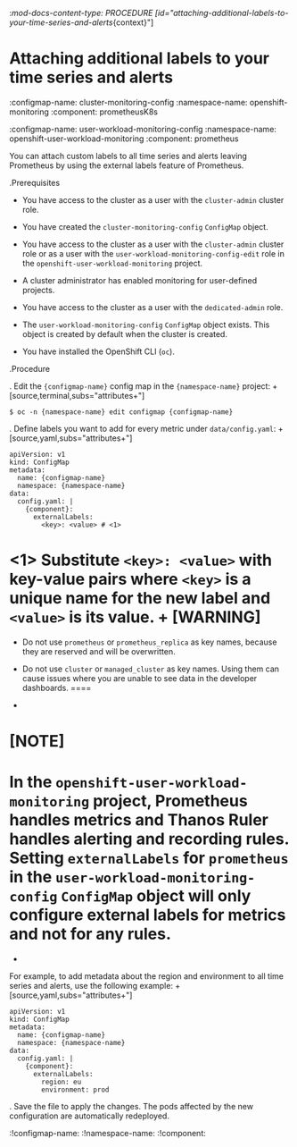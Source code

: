 :_mod-docs-content-type: PROCEDURE
[id="attaching-additional-labels-to-your-time-series-and-alerts_{context}"]
# Attaching additional labels to your time series and alerts




:configmap-name: cluster-monitoring-config
:namespace-name: openshift-monitoring
:component: prometheusK8s


:configmap-name: user-workload-monitoring-config
:namespace-name: openshift-user-workload-monitoring
:component: prometheus


You can attach custom labels to all time series and alerts leaving Prometheus by using the external labels feature of Prometheus.

.Prerequisites


* You have access to the cluster as a user with the `cluster-admin` cluster role.
* You have created the `cluster-monitoring-config` `ConfigMap` object.



* You have access to the cluster as a user with the `cluster-admin` cluster role or as a user with the `user-workload-monitoring-config-edit` role in the `openshift-user-workload-monitoring` project.
* A cluster administrator has enabled monitoring for user-defined projects.


* You have access to the cluster as a user with the `dedicated-admin` role.
* The `user-workload-monitoring-config` `ConfigMap` object exists. This object is created by default when the cluster is created.


* You have installed the OpenShift CLI (`oc`).

.Procedure

. Edit the `{configmap-name}` config map in the `{namespace-name}` project:
+
[source,terminal,subs="attributes+"]
```
$ oc -n {namespace-name} edit configmap {configmap-name}
```

. Define labels you want to add for every metric under `data/config.yaml`:
+
[source,yaml,subs="attributes+"]
```
apiVersion: v1
kind: ConfigMap
metadata:
  name: {configmap-name}
  namespace: {namespace-name}
data:
  config.yaml: |
    {component}:
      externalLabels:
        <key>: <value> # <1>
```
<1> Substitute `<key>: <value>` with key-value pairs where `<key>` is a unique name for the new label and `<value>` is its value.
+
[WARNING]
====
* Do not use `prometheus` or `prometheus_replica` as key names, because they are reserved and will be overwritten.

* Do not use `cluster` or `managed_cluster` as key names. Using them can cause issues where you are unable to see data in the developer dashboards.
====

+
[NOTE]
====
In the `openshift-user-workload-monitoring` project, Prometheus handles metrics and Thanos Ruler handles alerting and recording rules. Setting `externalLabels` for `prometheus` in the `user-workload-monitoring-config` `ConfigMap` object will only configure external labels for metrics and not for any rules.
====

+
For example, to add metadata about the region and environment to all time series and alerts, use the following example:
+
[source,yaml,subs="attributes+"]
```
apiVersion: v1
kind: ConfigMap
metadata:
  name: {configmap-name}
  namespace: {namespace-name}
data:
  config.yaml: |
    {component}:
      externalLabels:
        region: eu
        environment: prod
```

. Save the file to apply the changes. The pods affected by the new configuration are automatically redeployed.


:!configmap-name:
:!namespace-name:
:!component:
